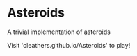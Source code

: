 Asteroids
=========

A trivial implementation of asteroids

Visit 'cleathers.github.io/Asteroids' to play!
